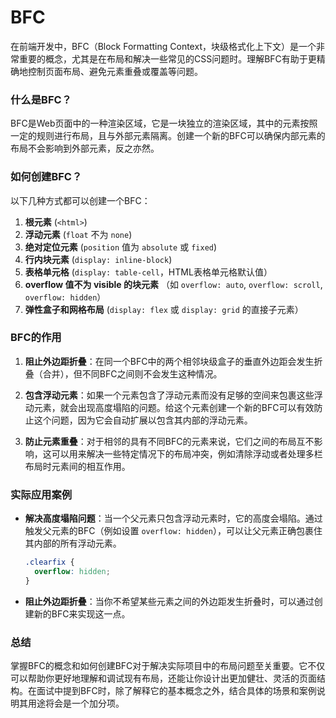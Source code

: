 # BFC
在前端开发中，BFC（Block Formatting Context，块级格式化上下文）是一个非常重要的概念，尤其是在布局和解决一些常见的CSS问题时。理解BFC有助于更精确地控制页面布局、避免元素重叠或覆盖等问题。

### 什么是BFC？

BFC是Web页面中的一种渲染区域，它是一块独立的渲染区域，其中的元素按照一定的规则进行布局，且与外部元素隔离。创建一个新的BFC可以确保内部元素的布局不会影响到外部元素，反之亦然。

### 如何创建BFC？

以下几种方式都可以创建一个BFC：

1. **根元素** (`<html>`)
2. **浮动元素** (`float` 不为 `none`)
3. **绝对定位元素** (`position` 值为 `absolute` 或 `fixed`)
4. **行内块元素** (`display: inline-block`)
5. **表格单元格** (`display: table-cell`，HTML表格单元格默认值）
6. **overflow 值不为 visible 的块元素** （如 `overflow: auto`, `overflow: scroll`, `overflow: hidden`）
7. **弹性盒子和网格布局** (`display: flex` 或 `display: grid` 的直接子元素）

### BFC的作用

1. **阻止外边距折叠**：在同一个BFC中的两个相邻块级盒子的垂直外边距会发生折叠（合并），但不同BFC之间则不会发生这种情况。
   
2. **包含浮动元素**：如果一个元素包含了浮动元素而没有足够的空间来包裹这些浮动元素，就会出现高度塌陷的问题。给这个元素创建一个新的BFC可以有效防止这个问题，因为它会自动扩展以包含其内部的浮动元素。

3. **防止元素重叠**：对于相邻的具有不同BFC的元素来说，它们之间的布局互不影响，这可以用来解决一些特定情况下的布局冲突，例如清除浮动或者处理多栏布局时元素间的相互作用。

### 实际应用案例

- **解决高度塌陷问题**：当一个父元素只包含浮动元素时，它的高度会塌陷。通过触发父元素的BFC（例如设置 `overflow: hidden`），可以让父元素正确包裹住其内部的所有浮动元素。
  
  ```css
  .clearfix {
    overflow: hidden;
  }
  ```

- **阻止外边距折叠**：当你不希望某些元素之间的外边距发生折叠时，可以通过创建新的BFC来实现这一点。

### 总结

掌握BFC的概念和如何创建BFC对于解决实际项目中的布局问题至关重要。它不仅可以帮助你更好地理解和调试现有布局，还能让你设计出更加健壮、灵活的页面结构。在面试中提到BFC时，除了解释它的基本概念之外，结合具体的场景和案例说明其用途将会是一个加分项。